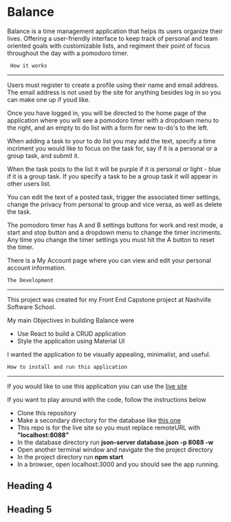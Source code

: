 # Balance

Balance is a time management application that helps its users organize their lives. Offering a user-friendly interface to keep track of personal and team oriented goals with customizable lists, and regiment their point of focus throughout the day with a pomodoro timer.

     How it works
----------------------------------------------------------------

Users must register to create a profile using their name and email address. The email address is not used by the site for anything besides log in so you can make one up if youd like.

Once you have logged in, you will be directed to the home page of the application where you will see a pomodoro timer with a dropdown menu to the right, and an empty to do list with a form for new to-do's to the left. 

When adding a task to your to do list you may add the text, specify a time incriment you would like to focus on the task for, say if it is a personal or a group task, and submit it. 

When the task posts to the list it will be purple if it is personal or light - blue if it is a group task. If you specify a task to be a group task it will appear in other users list. 

You can edit the text of a posted task, trigger the associated timer settings, change the privacy from personal to group and vice versa, as well as delete the task.

The pomodoro timer has A and B settings buttons for work and rest mode, a start and stop button and a dropdown menu to change the timer incriments. Any time you change the timer settings you must hit the A button to reset the timer.

There is a My Account page where you can view and edit your personal account information.


    The Development
--------------------------------------------

This project was created for my Front End Capstone project at Nashville Software School. 

My main Objectives in building Balance were 

- Use React to build a CRUD application
- Style the applicaiton using Material UI

I wanted the application to be visually appealing, minimalist, and useful.

    How to install and run this application
-------------------------------------------
If you would like to use this application you can use the [live site](https://balance-capstone-tis8s.ondigitalocean.app/login)

If you want to play around with the code, follow the instructions below

- Clone this repository
- Make a secondary directory for the database like [this one](https://github.com/Chaggerty1994/capstone-api)
- This repo is for the live site so you must replace remoteURL with **"localhost:8088"**
- In the database directory run **json-server database.json -p 8088 -w**
- Open another terminal window and navigate the the project directory
- In the project directory run **npm start**
- In a browser, open localhost:3000 and you should see the app running.



## Heading 4
## Heading 5